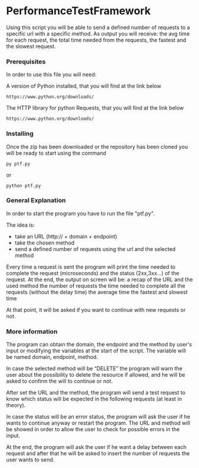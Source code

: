 # PerformanceTestFramework

Using this script you will be able to send a defined number of requests to a specific url with a specific method.
As output you will receive: the avg time for each request, the total time needed from the requests, the fastest and the slowest request.

### Prerequisites

In order to use this file you will need:

A version of Python installed, that you will find at the link below
```
https://www.python.org/downloads/
```
The HTTP library for python Requests, that you will find at the link below
```
https://www.python.org/downloads/

```

### Installing

Once the zip has been downloaded or the repository has been cloned you will be ready to start using the command
```
py ptf.py
```
or
```
python ptf.py
```

### General Explanation
In order to start the program you have to run the file "ptf.py".

The idea is:
  - take an URL (http:// + domain + endpoint)
  - take the chosen method 
  - send a defined number of requests using the url and the selected method 

Every time a request is sent the program will print the time needed to complete the request (microseconds) and the status (2xx,3xx...) of the request.
At the end,  the output on screen will be:
a recap of the URL and the  used method
the number of requests
the time needed to complete all the requests (without the delay time)
the average time
the fastest and slowest time 

At that point, it will be asked if you want to continue with new requests or not.

### More information
The program can obtain the domain, the endpoint and the method by user's input or modifying the variables at the start of the script. The variable will be named domain, endpoint, method.

In case the selected method will be “DELETE” the program will warn the user about the possibility to delete the resource if allowed, and he will be asked to confirm the will to continue or not.

After set the URL and the method, the program will send a test request to know which status will be expected in the following requests (at least in theory).

In case the status will be an error status, the program will ask the user if he wants to continue anyway or restart the program. The URL and method will be showed in order to allow the user to check for possible errors in the input.

At the end, the program will ask the user if he want a delay between each request and after that he will be asked to insert the number of requests the user wants to send.
